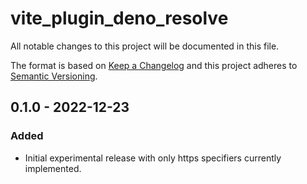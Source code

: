 # vite_plugin_deno_resolve

All notable changes to this project will be documented in this file.

The format is based on [Keep a Changelog](http://keepachangelog.com/) and this
project adheres to [Semantic Versioning](http://semver.org/).

## 0.1.0 - 2022-12-23

### Added

- Initial experimental release with only https specifiers currently implemented.
